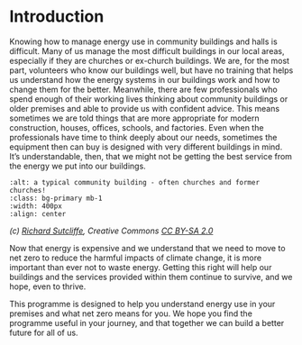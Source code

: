  # Introduction

Knowing how to manage energy use in community buildings and halls is difficult.  Many of us manage the most difficult buildings in our local areas, especially if they are churches or ex-church buildings.  We are, for the most part, volunteers who know our buildings well, but have no training that helps us understand how the energy systems in our buildings work and how to change them for the better.  Meanwhile, there are few professionals who spend enough of their working lives thinking about community buildings or older premises and able to provide us with confident advice.  This means sometimes we are told things that are more appropriate for modern construction, houses, offices, schools, and factories.  Even when the professionals have time to think deeply about our needs, sometimes the equipment then can buy is designed with very different buildings in mind.  It’s understandable, then, that we might not be getting the best service from the energy we put into our buildings. 


```{image} ../images/greyfriars-charteris_1024x1024.jpg
:alt: a typical community building - often churches and former churches!
:class: bg-primary mb-1
:width: 400px
:align: center
```

*(c) <a href="https://www.geograph.org.uk/profile/120387">Richard Sutcliffe</a>, Creative Commons <a href="https://creativecommons.org/licenses/by-sa/2.0/">CC BY-SA 2.0</a>*


Now that energy is expensive and we understand that we need to move to net zero to reduce the harmful impacts of climate change, it is more important than ever not to waste energy.  Getting this right will help our buildings and the services provided within them continue to survive, and we hope, even to thrive.  

This programme is designed to help you understand energy use in your premises and what net zero means for you.  We hope you find the programme useful in your journey, and that together we can build a better future for all of us. 


